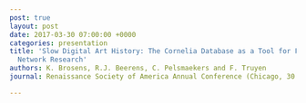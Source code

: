 ```yaml
---
post: true
layout: post
date: 2017-03-30 07:00:00 +0000
categories: presentation
title: 'Slow Digital Art History: The Cornelia Database as a Tool for Formal Art Historical
  Network Research'
authors: K. Brosens, R.J. Beerens, C. Pelsmaekers and F. Truyen
journal: Renaissance Society of America Annual Conference (Chicago, 30.3–1.4.2017)

---
```

